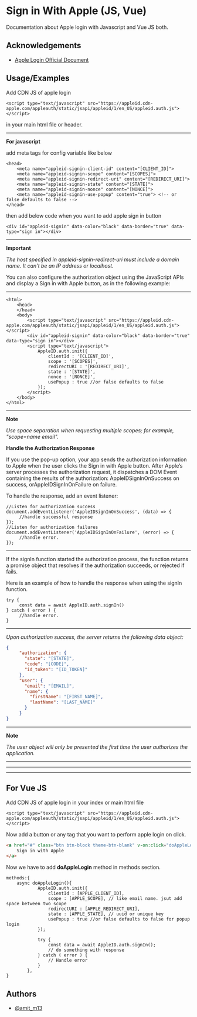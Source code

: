 
# Sign in With Apple (JS, Vue)

Documentation about Apple login with Javascript and Vue JS both.


## Acknowledgements

 - [Apple Login Official Document](https://developer.apple.com/documentation/sign_in_with_apple/sign_in_with_apple_js/configuring_your_webpage_for_sign_in_with_apple)


## Usage/Examples

Add CDN JS of apple login

```javascrip
<script type="text/javascript" src="https://appleid.cdn-apple.com/appleauth/static/jsapi/appleid/1/en_US/appleid.auth.js"></script>
```

in your main html file or header.

---
**For javascript**

add meta tags for config variable like below

```javascrip
<head>
    <meta name="appleid-signin-client-id" content="[CLIENT_ID]">
    <meta name="appleid-signin-scope" content="[SCOPES]">
    <meta name="appleid-signin-redirect-uri" content="[REDIRECT_URI]">
    <meta name="appleid-signin-state" content="[STATE]">
    <meta name="appleid-signin-nonce" content="[NONCE]">
    <meta name="appleid-signin-use-popup" content="true"> <!-- or false defaults to false -->
</head>
```
then add below code when you want to add apple sign in button

```javascrip
<div id="appleid-signin" data-color="black" data-border="true" data-type="sign in"></div>
```
---
**Important**

*The host specified in appleid-signin-redirect-uri must include a domain name. It can’t be an IP address or localhost.*

You can also configure the authorization object using the 
JavaScript APIs and display a Sign in with Apple button, as in the following example:

---

```javascrip
<html>
    <head>
    </head>
    <body>
        <script type="text/javascript" src="https://appleid.cdn-apple.com/appleauth/static/jsapi/appleid/1/en_US/appleid.auth.js"></script>
        <div id="appleid-signin" data-color="black" data-border="true" data-type="sign in"></div>
        <script type="text/javascript">
            AppleID.auth.init({
                clientId : '[CLIENT_ID]',
                scope : '[SCOPES]',
                redirectURI : '[REDIRECT_URI]',
                state : '[STATE]',
                nonce : '[NONCE]',
                usePopup : true //or false defaults to false
            });
        </script>
    </body>
</html>
```
---
**Note**

*Use space separation when requesting multiple scopes; for example, "scope=name email".*

**Handle the Authorization Response**

If you use the pop-up option, your app sends the authorization information to Apple when the user clicks the Sign in with Apple button. After Apple’s server processes the authorization request, it dispatches a DOM Event containing the results of the authorization: AppleIDSignInOnSuccess on success, orAppleIDSignInOnFailure on failure.

To handle the response, add an event listener:

```javascrip
//Listen for authorization success
document.addEventListener('AppleIDSignInOnSuccess', (data) => {
     //handle successful response
});
//Listen for authorization failures
document.addEventListener('AppleIDSignInOnFailure', (error) => {
     //handle error.
});
```

---

If the signIn function started the authorization process, the function returns a promise object that resolves if the authorization succeeds, or rejected if fails.

Here is an example of how to handle the response when using the signIn function.

```javascrip
try {
     const data = await AppleID.auth.signIn()
} catch ( error ) {
     //handle error.
}
```
---

*Upon authorization success, the server returns the following data object:*
```json
{
     "authorization": {
       "state": "[STATE]",
       "code": "[CODE]",
       "id_token": "[ID_TOKEN]"
     },
     "user": {
       "email": "[EMAIL]",
       "name": {
         "firstName": "[FIRST_NAME]",
         "lastName": "[LAST_NAME]"
       }
     }
}
```

---

**Note**

*The user object will only be presented the first time the user authorizes the application.*

---
----------
----------
## For Vue JS
Add CDN JS of apple login in your index or main html file

```javascrip
<script type="text/javascript" src="https://appleid.cdn-apple.com/appleauth/static/jsapi/appleid/1/en_US/appleid.auth.js"></script>
```

Now add a button or any tag that you want to perform apple login on click.

```html
<a href="#" class="btn btn-block theme-btn-blank" v-on:click="doAppleLogin">
    Sign in with Apple
</a>
```

Now we have to add **doAppleLogin** method in methods section.

```javascrip
methods:{
    async doAppleLogin(){
            AppleID.auth.init({
                clientId : [APPLE_CLIENT_ID],
                scope : [APPLE_SCOPE], // like email name. jsut add space between two scope
                redirectURI : [APPLE_REDIRECT_URI],
                state : [APPLE_STATE], // uuid or unique key
                usePopup : true //or false defaults to false for popup login
            });

            try {
                const data = await AppleID.auth.signIn();
                // do something with response
            } catch ( error ) {
                // Handle error
            }
        },
}
```
## Authors

- [@amit_m13](https://twitter.com/amit_m13)

